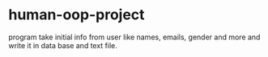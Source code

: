 # human-oop-project
program take initial info from user like names, emails, gender and more and write it in data base and text file. 
